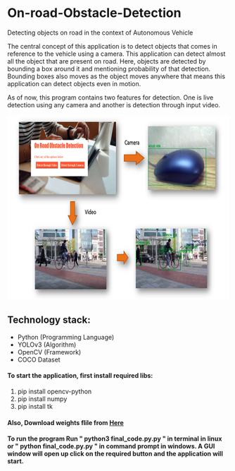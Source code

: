 # On-road-Obstacle-Detection
Detecting objects on road in the context of Autonomous Vehicle

The central concept of this application is to detect objects that comes in reference to the vehicle using a camera. This application can detect almost all the object that are present on road. Here, objects are detected by bounding a box around it and mentioning probability of that detection. Bounding boxes also moves as the object moves anywhere that means this application can detect objects even in motion.

As of now, this program contains two features for detection. One is live detection using any camera and another is detection through input video.

<img align="" alt="Workflow" src="https://github.com/ankit-kaushal/On-road-Obstacle-Detection/blob/main/Screenshots/workflow.png" width="750" height="420"/>

## Technology stack:
* Python (Programming Language)
* YOLOv3 (Algorithm)
* OpenCV (Framework)
* COCO Dataset

#### To start the application, first install required libs:

<ol>
<li>pip install opencv-python</li>
<li>pip install numpy</li>
<li>pip install tk</li>
</ol>


#### Also, Download weights flile from <a href="https://pjreddie.com/media/files/yolov3.weights">Here</a>

#### To run the program Run " python3 final_code.py.py " in terminal in linux or " python final_code.py.py " in command prompt in windows. A GUI window will open up click on the required button and the application will start.
